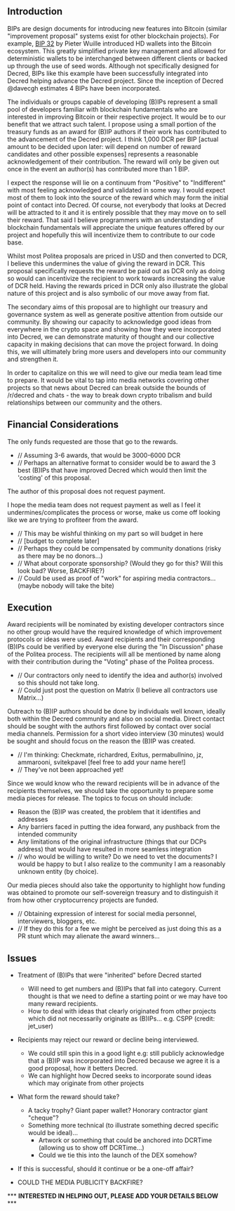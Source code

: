 ## Introduction

BIPs are design documents for introducing new features into Bitcoin (similar "improvement proposal" systems exist for other blockchain projects). For example, [BIP 32](https://github.com/bitcoin/bips/blob/master/bip-0032.mediawiki) by Pieter Wuille introduced HD wallets into the Bitcoin ecosystem. This greatly simplified private key management and allowed for deterministic wallets to be interchanged between different clients or backed up through the use of seed words. Although not specifically designed for Decred, BIPs like this example have been successfully integrated into Decred helping advance the Decred project. Since the inception of Decred @davecgh estimates 4 BIPs have been incorporated.

The individuals or groups capable of developing (B)IPs represent a small pool of developers familiar with blockchain fundamentals who are interested in improving Bitcoin or their respective project. It would be to our benefit that we attract such talent. I propose using a small portion of the treasury funds as an award for (B)IP authors if their work has contributed to the advancement of the Decred project. I think 1,000 DCR per BIP [actual amount to be decided upon later: will depend on number of reward candidates and other possible expenses] represents a reasonable acknowledgement of their contribution. The reward will only be given out once in the event an author(s) has contributed more than 1 BIP.

I expect the response will lie on a continuum from "Positive" to "Indifferent" with most feeling acknowledged and validated in some way. I would expect most of them to look into the source of the reward which may form the initial point of contact into Decred. Of course, not everybody that looks at Decred will be attracted to it and it is entirely possible that they may move on to sell their reward. That said I believe programmers with an understanding of blockchain fundamentals will appreciate the unique features offered by our project and hopefully this will incentivize them to contribute to our code base.

Whilst most Politea proposals are priced in USD and then converted to DCR, I believe this undermines the value of giving the reward in DCR. This proposal specifically requests the reward be paid out as DCR only as doing so would can incentivize the recipient to work towards increasing the value of DCR held. Having the rewards priced in DCR only also illustrate the global nature of this project and is also symbolic of our move away from fiat.

The secondary aims of this proposal are to highlight our treasury and governance system as well as generate positive attention from outside our community. By showing our capacity to acknowledge good ideas from everywhere in the crypto space and showing how they were incorporated into Decred, we can demonstrate maturity of thought and our collective capacity in making decisions that can move the project forward. In doing this, we will ultimately bring more users and developers into our community and strengthen it.

In order to capitalize on this we will need to give our media team lead time to prepare. It would be vital to tap into media networks covering other projects so that news about Decred can break outside the bounds of /r/decred and chats - the way to break down crypto tribalism and build relationships between our community and the others.

## Financial Considerations

The only funds requested are those that go to the rewards.

- // Assuming 3-6 awards, that would be 3000-6000 DCR
- // Perhaps an alternative format to consider would be to award the 3 best (B)IPs that have improved Decred which would then limit the 'costing' of this proposal.

The author of this proposal does not request payment.

I hope the media team does not request payment as well as I feel it undermines/complicates the process or worse, make us come off looking like we are trying to profiteer from the award.

- // This may be wishful thinking on my part so will budget in here
- // [budget to complete later]
- // Perhaps they could be compensated by community donations (risky as there may be no donors...)
- // What about corporate sponsorship? (Would they go for this? Will this look bad? Worse, BACKFIRE?)
- // Could be used as proof of "work" for aspiring media contractors... (maybe nobody will take the bite)

## Execution

Award recipients will be nominated by existing developer contractors since no other group would have the required knowledge of which improvement protocols or ideas were used. Award recipients and their corresponding (B)IPs could be verified by everyone else during the "In Discussion" phase of the Politea process. The recipients will all be mentioned by name along with their contribution during the "Voting" phase of the Politea process.

- // Our contractors only need to identify the idea and author(s) involved so this should not take long.
- // Could just post the question on Matrix (I believe all contractors use Matrix...)

Outreach to (B)IP authors should be done by individuals well known, ideally both within the Decred community and also on social media. Direct contact should be sought with the authors first followed by contact over social media channels. Permission for a short video interview (30 minutes) would be sought and should focus on the reason the (B)IP was created.

- // I'm thinking: Checkmate, richardred, Exitus, permabullnino, jz, ammarooni, svitekpavel [feel free to add your name here!]
- // They've not been approached yet!

Since we would know who the reward recipients will be in advance of the recipients themselves, we should take the opportunity to prepare some media pieces for release. The topics to focus on should include:

- Reason the (B)IP was created, the problem that it identifies and addresses
- Any barriers faced in putting the idea forward, any pushback from the intended community
- Any limitations of the original infrastructure (things that our DCPs address) that would have resulted in more seamless integration
- // who would be willing to write? Do we need to vet the documents? I would be happy to but I also realize to the community I am a reasonably unknown entity (by choice).

Our media pieces should also take the opportunity to highlight how funding was obtained to promote our self-sovereign treasury and to distinguish it from how other cryptocurrency projects are funded.

- // Obtaining expression of interest for social media personnel, interviewers, bloggers, etc.
- // If they do this for a fee we might be perceived as just doing this as a PR stunt which may alienate the award winners...

## Issues

- Treatment of (B)IPs that were "inherited" before Decred started

  - Will need to get numbers and (B)IPs that fall into category. Current thought is that we need to define a starting point or we may have too many reward recipients.
  - How to deal with ideas that clearly originated from other projects which did not necessarily originate as (B)IPs... e.g. CSPP (credit: jet\_user)

- Recipients may reject our reward or decline being interviewed.

  - We could still spin this in a good light e.g: still publicly acknowledge that a (B)IP was incorporated into Decred because we agree it is a good proposal, how it betters Decred.
  - We can highlight how Decred seeks to incorporate sound ideas which may originate from other projects

- What form the reward should take?

  - A tacky trophy? Giant paper wallet? Honorary contractor giant "cheque"?
  - Something more technical (to illustrate something decred specific would be ideal)...
    - Artwork or something that could be anchored into DCRTime (allowing us to show off DCRTime...)
    - Could we tie this into the launch of the DEX somehow?

- If this is successful, should it continue or be a one-off affair?

- COULD THE MEDIA PUBLICITY BACKFIRE?

*** **INTERESTED IN HELPING OUT, PLEASE ADD YOUR DETAILS BELOW** ***
